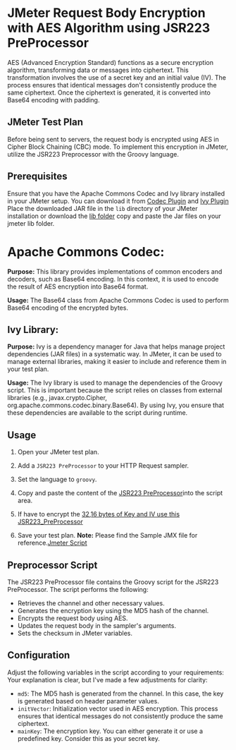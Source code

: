 #  JMeter Request Body Encryption with AES Algorithm using JSR223 PreProcessor
AES (Advanced Encryption Standard) functions as a secure encryption algorithm, transforming data or messages into ciphertext. This transformation involves the use of a secret key and an initial value (IV). The process ensures that identical messages don't consistently produce the same ciphertext. Once the ciphertext is generated, it is converted into Base64 encoding with padding.

## JMeter Test Plan
Before being sent to servers, the request body is encrypted using AES in Cipher Block Chaining (CBC) mode. To implement this encryption in JMeter, utilize the JSR223 Preprocessor with the Groovy language.

## Prerequisites

Ensure that you have the Apache Commons Codec and Ivy library installed in your JMeter setup. You can download it from [Codec Plugin](https://commons.apache.org/proper/commons-codec/download_codec.cgi) and [Ivy Plugin](https://ant.apache.org/ivy/download.cgi.) Place the downloaded JAR file in the `lib` directory of your JMeter installation or download the [lib folder](./lib) copy and paste the Jar files on your jmeter lib folder.
# Apache Commons Codec:

**Purpose:** This library provides implementations of common encoders and decoders, such as Base64 encoding. In this context, it is used to encode the result of AES encryption into Base64 format.

**Usage:** The Base64 class from Apache Commons Codec is used to perform Base64 encoding of the encrypted bytes.
## Ivy Library:

**Purpose:** Ivy is a dependency manager for Java that helps manage project dependencies (JAR files) in a systematic way. In JMeter, it can be used to manage external libraries, making it easier to include and reference them in your test plan.

**Usage:** The Ivy library is used to manage the dependencies of the Groovy script. This is important because the script relies on classes from external libraries (e.g., javax.crypto.Cipher, org.apache.commons.codec.binary.Base64). By using Ivy, you ensure that these dependencies are available to the script during runtime.

## Usage

1. Open your JMeter test plan.

2. Add a `JSR223 PreProcessor` to your HTTP Request sampler.

3. Set the language to `groovy`.

4. Copy and paste the content of the [JSR223 PreProcessor](./JSR223PreProcessor.groovy)into the script area.
5. If have to encrypt the [32,16 bytes of Key and IV use this JSR223_PreProcessor](./JSR223_PreProcessor_32_16_bytes.groovy)

6. Save your test plan.
**Note:** Please find the Sample JMX file for reference.[Jmeter Script](./MM_Encryption_AES.jmx)
## Preprocessor Script

The JSR223 PreProcessor file contains the Groovy script for the JSR223 PreProcessor. The script performs the following:

- Retrieves the channel and other necessary values.
- Generates the encryption key using the MD5 hash of the channel.
- Encrypts the request body using AES.
- Updates the request body in the sampler's arguments.
- Sets the checksum in JMeter variables.

## Configuration

Adjust the following variables in the script according to your requirements:
Your explanation is clear, but I've made a few adjustments for clarity:

- `md5`: The MD5 hash is generated from the channel.  In this case, the key is generated based on header parameter values.
- `initVector`: Initialization vector used in AES encryption. This process ensures that identical messages do not consistently produce the same ciphertext.
- `mainKey`: The encryption key. You can either generate it or use a predefined key. Consider this as your secret key.

